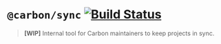 # `@carbon/sync` [![Build Status](https://travis-ci.org/carbon-design-system/sync.svg?branch=master)](https://travis-ci.org/carbon-design-system/sync)

> **[WIP]** Internal tool for Carbon maintainers to keep projects in sync.
